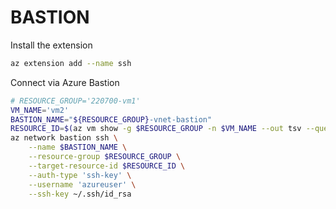# BASTION

Install the extension

```bash
az extension add --name ssh
```

Connect via Azure Bastion

```bash
# RESOURCE_GROUP='220700-vm1'
VM_NAME='vm2'
BASTION_NAME="${RESOURCE_GROUP}-vnet-bastion"
RESOURCE_ID=$(az vm show -g $RESOURCE_GROUP -n $VM_NAME --out tsv --query 'id')
az network bastion ssh \
    --name $BASTION_NAME \
    --resource-group $RESOURCE_GROUP \
    --target-resource-id $RESOURCE_ID \
    --auth-type 'ssh-key' \
    --username 'azureuser' \
    --ssh-key ~/.ssh/id_rsa
```
